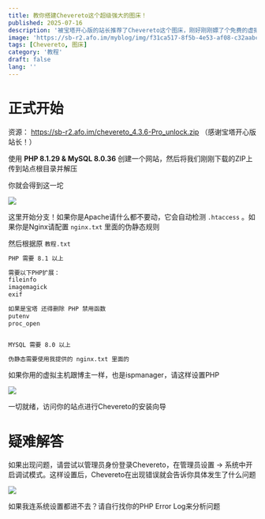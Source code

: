 ```yaml
---
title: 教你搭建Chevereto这个超级强大的图床！
published: 2025-07-16
description: '被宝塔开心版的站长推荐了Chevereto这个图床，刚好刚刚嫖了个免费的虚拟主机，让我们开始折腾！'
image: 'https://sb-r2.afo.im/myblog/img/f31ca517-8f5b-4e53-af08-c32aabc224ab.webp'
tags: [Chevereto, 图床]
category: '教程'
draft: false 
lang: ''
---
```


# 正式开始

资源： https://sb-r2.afo.im/chevereto_4.3.6-Pro_unlock.zip （感谢宝塔开心版站长！）

使用 **PHP 8.1.29 & MySQL 8.0.36** 创建一个网站，然后将我们刚刚下载的ZIP上传到站点根目录并解压

你就会得到这一坨

![](https://sb-r2.afo.im/myblog/img/dcb4d5ec-412f-4008-980b-b4f4ac1bc2d2.webp)

这里开始分支！如果你是Apache请什么都不要动，它会自动检测 `.htaccess` 。如果你是Nginx请配置 `nginx.txt` 里面的伪静态规则

然后根据原 `教程.txt` 

```bash
PHP 需要 8.1 以上

需要以下PHP扩展：
fileinfo
imagemagick
exif

如果是宝塔 还得删除 PHP 禁用函数
putenv
proc_open 


MYSQL 需要 8.0 以上

伪静态需要使用我提供的 nginx.txt 里面的
```

如果你用的虚拟主机跟博主一样，也是ispmanager，请这样设置PHP

![](https://sb-r2.afo.im/myblog/img/e4bc4d2e-fc42-49bb-b161-92e86f0c6d12.webp)

一切就绪，访问你的站点进行Chevereto的安装向导

# 疑难解答

如果出现问题，请尝试以管理员身份登录Chevereto，在管理员设置 -> 系统中开启调试模式。这样设置后，Chevereto在出现错误就会告诉你具体发生了什么问题

![](https://sb-r2.afo.im/myblog/img/00c8ab83-d41c-4ca3-a14a-4a36f0f77b67.webp)

如果我连系统设置都进不去？请自行找你的PHP Error Log来分析问题
